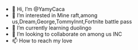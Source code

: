- 👋 Hi, I’m @YamyCaca
- 👀 I’m interested in Mine raft,among us,Dream,George,TommyInnt,Fortnite battle pass
- 🌱 I’m currently learning duolingo
- 💞️ I’m looking to collaborate on among us INC
- 📫 How to reach my love

<!---
YamyCaca/YamyCaca is a ✨ special ✨ repository because its `README.md` (this file) appears on your GitHub profile.
You can click the Preview link to take a look at your changes.
--->
